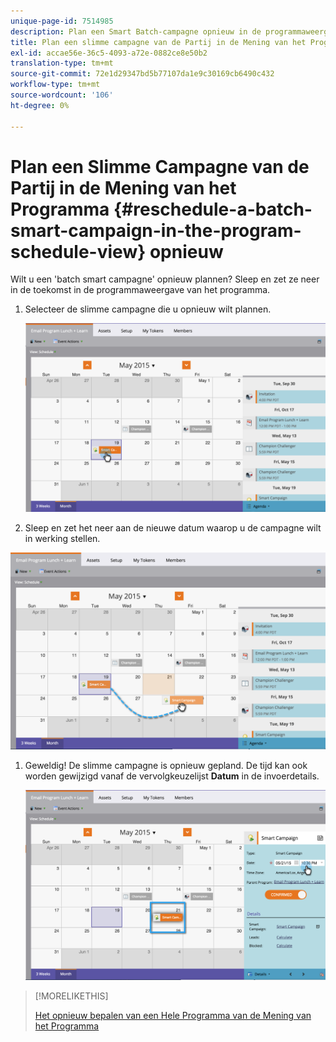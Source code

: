 ```yaml
---
unique-page-id: 7514985
description: Plan een Smart Batch-campagne opnieuw in de programmaweergave - Marketo Docs - Productdocumentatie
title: Plan een slimme campagne van de Partij in de Mening van het Programma opnieuw
exl-id: accae56e-36c5-4093-a72e-0882ce8e50b2
translation-type: tm+mt
source-git-commit: 72e1d29347bd5b77107da1e9c30169cb6490c432
workflow-type: tm+mt
source-wordcount: '106'
ht-degree: 0%

---
```


# Plan een Slimme Campagne van de Partij in de Mening van het Programma {#reschedule-a-batch-smart-campaign-in-the-program-schedule-view} opnieuw

Wilt u een &#39;batch smart campagne&#39; opnieuw plannen? Sleep en zet ze neer in de toekomst in de programmaweergave van het programma.

1. Selecteer de slimme campagne die u opnieuw wilt plannen.

   ![](assets/image2015-5-19-12-3a8-3a28.png)

1. Sleep en zet het neer aan de nieuwe datum waarop u de campagne wilt in werking stellen.

![](assets/image2015-5-19-12-3a12-3a1.png)

1. Geweldig! De slimme campagne is opnieuw gepland. De tijd kan ook worden gewijzigd vanaf de vervolgkeuzelijst **Datum** in de invoerdetails.

   ![](assets/image2015-5-19-12-3a15-3a38.png)

>[!MORELIKETHIS]
>
>[Het opnieuw bepalen van een Hele Programma van de Mening van het Programma](/help/marketo/product-docs/core-marketo-concepts/programs/program-schedule-view/rescheduling-an-entire-program-from-the-schedule-view.md)

